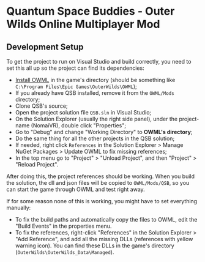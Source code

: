 # Quantum Space Buddies - Outer Wilds Online Multiplayer Mod

## Development Setup

To get the project to run on Visual Studio and build correctly, you need to set this all up so the project can find its dependencies:

* [Install OWML](https://github.com/amazingalek/owml#installation) in the game's directory (should be something like `C:\Program Files\Epic Games\OuterWilds\OWML`);
* If you already have QSB installed, remove it from the `OWML/Mods` directory;
* Clone QSB's source;
* Open the project solution file `QSB.sln` in Visual Studio;
* On the Solution Explorer (usually the right side panel), under the project-name (NomaiVR), double click "Properties";
* Go to "Debug" and change "Working Directory" to **OWML's directory**;
* Do the same thing for all the other projects in the QSB solution;
* If needed, right click `References` in the Solution Explorer > Manage NuGet Packages > Update OWML to fix missing references;
* In the top menu go to "Project" > "Unload Project", and then "Project" > "Reload Project".

After doing this, the project references should be working. When you build the solution, the dll and json files will be copied to `OWML/Mods/QSB`, so you can start the game through OWML and test right away.

If for some reason none of this is working, you might have to set everything manually:

* To fix the build paths and automatically copy the files to OWML, edit the "Build Events" in the properties menu.
* To fix the references, right-click "References" in the Solution Explorer > "Add Reference", and add all the missing DLLs (references with yellow warning icon). You can find these DLLs in the game's directory (`OuterWilds\OuterWilds_Data\Managed`).
